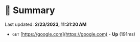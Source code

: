 # 📖 Summary
Last updated: **2/23/2023, 11:31:20 AM**

- `GET` [https://google.com](https://google.com) - **Up** (191ms)
